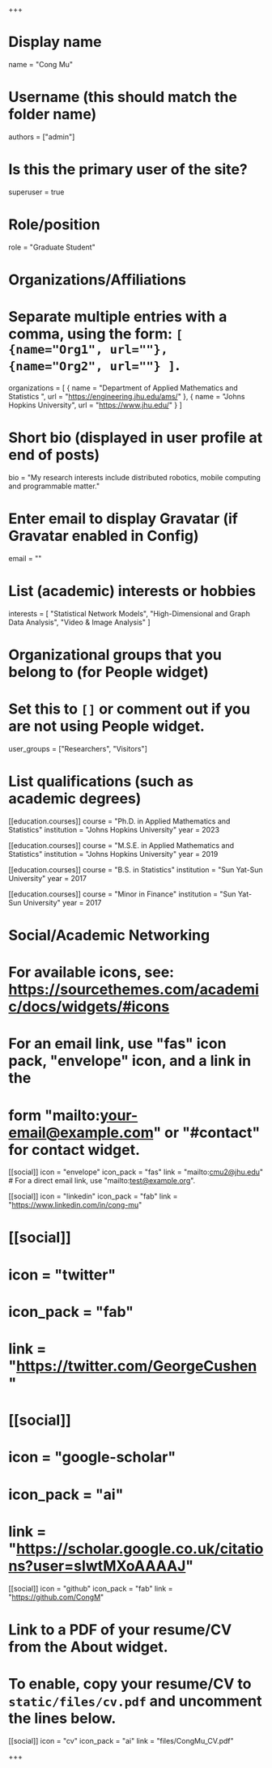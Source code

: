 +++
# Display name
name = "Cong Mu"

# Username (this should match the folder name)
authors = ["admin"]

# Is this the primary user of the site?
superuser = true

# Role/position
role = "Graduate Student"

# Organizations/Affiliations
#   Separate multiple entries with a comma, using the form: `[ {name="Org1", url=""}, {name="Org2", url=""} ]`.
organizations = [ { name = "Department of Applied Mathematics and Statistics ", url = "https://engineering.jhu.edu/ams/" },
                  { name = "Johns Hopkins University", url = "https://www.jhu.edu/" } ]

# Short bio (displayed in user profile at end of posts)
bio = "My research interests include distributed robotics, mobile computing and programmable matter."

# Enter email to display Gravatar (if Gravatar enabled in Config)
email = ""

# List (academic) interests or hobbies
interests = [
  "Statistical Network Models",
  "High-Dimensional and Graph Data Analysis",
  "Video & Image Analysis"
]

# Organizational groups that you belong to (for People widget)
#   Set this to `[]` or comment out if you are not using People widget.
user_groups = ["Researchers", "Visitors"]

# List qualifications (such as academic degrees)
[[education.courses]]
  course = "Ph.D. in Applied Mathematics and Statistics"
  institution = "Johns Hopkins University"
  year = 2023

[[education.courses]]
  course = "M.S.E. in Applied Mathematics and Statistics"
  institution = "Johns Hopkins University"
  year = 2019

[[education.courses]]
  course = "B.S. in Statistics"
  institution = "Sun Yat-Sun University"
  year = 2017
  
[[education.courses]]
  course = "Minor in Finance"
  institution = "Sun Yat-Sun University"
  year = 2017

# Social/Academic Networking
# For available icons, see: https://sourcethemes.com/academic/docs/widgets/#icons
#   For an email link, use "fas" icon pack, "envelope" icon, and a link in the
#   form "mailto:your-email@example.com" or "#contact" for contact widget.

[[social]]
  icon = "envelope"
  icon_pack = "fas"
  link = "mailto:cmu2@jhu.edu"  # For a direct email link, use "mailto:test@example.org".

[[social]]
  icon = "linkedin"
  icon_pack = "fab"
  link = "https://www.linkedin.com/in/cong-mu"  

# [[social]]
#  icon = "twitter"
#  icon_pack = "fab"
#  link = "https://twitter.com/GeorgeCushen"

# [[social]]
#  icon = "google-scholar"
#  icon_pack = "ai"
#  link = "https://scholar.google.co.uk/citations?user=sIwtMXoAAAAJ"

[[social]]
  icon = "github"
  icon_pack = "fab"
  link = "https://github.com/CongM"

# Link to a PDF of your resume/CV from the About widget.
# To enable, copy your resume/CV to `static/files/cv.pdf` and uncomment the lines below.
[[social]]
  icon = "cv"
  icon_pack = "ai"
  link = "files/CongMu_CV.pdf"

+++

